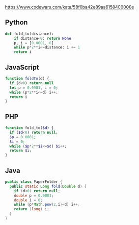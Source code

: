 https://www.codewars.com/kata/58f0ba42e89aa6158400000e

## Python
```python
def fold_to(distance):
    if distance<0: return None
    p, i = [0.0001, 0]
    while p*2**i<=distance: i += 1
    return i
```

## JavaScript
```js
function foldTo(d) {
  if (d<0) return null
  let p = 0.0001, i = 0;
  while (p*2**i<=d) i++;
  return i
}
```

## PHP
```php
function fold_to($d) {
  if ($d<0) return null;
  $p = 0.0001;
  $i = 0;
  while ($p*2**$i<=$d) $i++;
  return $i;
}
```

## Java
```java
public class PaperFolder {
  public static Long fold(Double d) {
    if (d<0) return null;
    double p = 0.0001;
    double i = 0;
    while (p*Math.pow(2,i)<d) i++;
    return (long) i;
  }
}
```